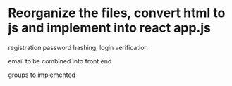 # Reorganize the files, convert html to js and implement into react app.js

registration password hashing,  login verification 

email to be combined into front end

groups to implemented
